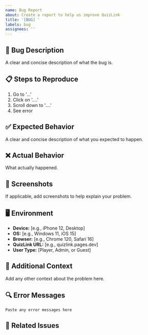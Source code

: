 ```yaml
---
name: Bug Report
about: Create a report to help us improve QuizLink
title: '[BUG] '
labels: bug
assignees: ''
---
```


## 🐛 Bug Description

A clear and concise description of what the bug is.

## 📋 Steps to Reproduce

1. Go to '...'
2. Click on '....'
3. Scroll down to '....'
4. See error

## ✅ Expected Behavior

A clear and concise description of what you expected to happen.

## ❌ Actual Behavior

What actually happened.

## 📸 Screenshots

If applicable, add screenshots to help explain your problem.

## 🖥️ Environment

- **Device:** [e.g., iPhone 12, Desktop]
- **OS:** [e.g., Windows 11, iOS 15]
- **Browser:** [e.g., Chrome 120, Safari 16]
- **QuizLink URL:** [e.g., quizlink.pages.dev]
- **User Type:** [Player, Admin, or Guest]

## 📝 Additional Context

Add any other context about the problem here.

## 🔍 Error Messages

```
Paste any error messages here
```

## 🔗 Related Issues

<!-- Link to related issues if any -->

